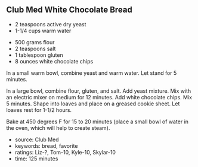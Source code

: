 Club Med White Chocolate Bread
------------------------------

- 2 teaspoons active dry yeast
- 1-1/4 cups warm water
<!-- -->
- 500 grams flour
- 2 teaspoons salt
- 1 tablespoon gluten
- 8 ounces white chocolate chips

In a small warm bowl, combine yeast and warm water.  Let stand for 5
minutes.

In a large bowl, combine flour, gluten, and salt.  Add yeast mixture.
Mix with an electric mixer on medium for 12 minutes.  Add white
chocolate chips.  Mix 5 minutes.  Shape into loaves and place on a
greased cookie sheet.  Let loaves rest for 1-1/2 hours.

Bake at 450 degrees F for 15 to 20 minutes (place a small bowl of
water in the oven, which will help to create steam).

- source: Club Med
- keywords: bread, favorite
- ratings: Liz-?, Tom-10, Kyle-10, Skylar-10
- time: 125 minutes

